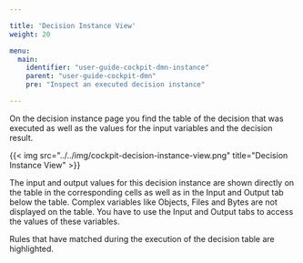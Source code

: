 ```yaml
---

title: 'Decision Instance View'
weight: 20

menu:
  main:
    identifier: "user-guide-cockpit-dmn-instance"
    parent: "user-guide-cockpit-dmn"
    pre: "Inspect an executed decision instance"

---
```


On the decision instance page you find the table of the decision that was executed as well as the values for the input variables and the decision result.

{{< img src="../../img/cockpit-decision-instance-view.png" title="Decision Instance View" >}}

The input and output values for this decision instance are shown directly on the table in the corresponding cells as well as in the Input and Output tab below the table. Complex variables like Objects, Files and Bytes are not displayed on the table. You have to use the Input and Output tabs to access the values of these variables.

Rules that have matched during the execution of the decision table are highlighted.
